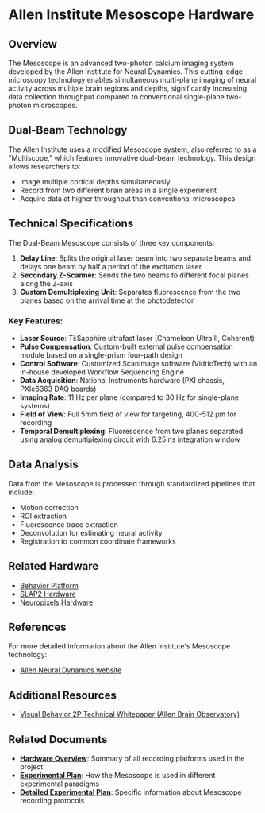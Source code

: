 # Allen Institute Mesoscope Hardware

## Overview

The Mesoscope is an advanced two-photon calcium imaging system developed by the Allen Institute for Neural Dynamics. This cutting-edge microscopy technology enables simultaneous multi-plane imaging of neural activity across multiple brain regions and depths, significantly increasing data collection throughput compared to conventional single-plane two-photon microscopes.

## Dual-Beam Technology

The Allen Institute uses a modified Mesoscope system, also referred to as a "Multiscope," which features innovative dual-beam technology. This design allows researchers to:

- Image multiple cortical depths simultaneously
- Record from two different brain areas in a single experiment
- Acquire data at higher throughput than conventional microscopes

## Technical Specifications

The Dual-Beam Mesoscope consists of three key components:

1. **Delay Line**: Splits the original laser beam into two separate beams and delays one beam by half a period of the excitation laser
2. **Secondary Z-Scanner**: Sends the two beams to different focal planes along the Z-axis
3. **Custom Demultiplexing Unit**: Separates fluorescence from the two planes based on the arrival time at the photodetector

### Key Features:

- **Laser Source**: Ti:Sapphire ultrafast laser (Chameleon Ultra II, Coherent)
- **Pulse Compensation**: Custom-built external pulse compensation module based on a single-prism four-path design
- **Control Software**: Customized ScanImage software (VidrioTech) with an in-house developed Workflow Sequencing Engine
- **Data Acquisition**: National Instruments hardware (PXI chassis, PXIe6363 DAQ boards)
- **Imaging Rate**: 11 Hz per plane (compared to 30 Hz for single-plane systems)
- **Field of View**: Full 5mm field of view for targeting, 400-512 μm for recording
- **Temporal Demultiplexing**: Fluorescence from two planes separated using analog demultiplexing circuit with 6.25 ns integration window

## Data Analysis

Data from the Mesoscope is processed through standardized pipelines that include:

- Motion correction
- ROI extraction
- Fluorescence trace extraction
- Deconvolution for estimating neural activity
- Registration to common coordinate frameworks

## Related Hardware

- [Behavior Platform](behavior_training.md)
- [SLAP2 Hardware](allen_institute_slap2_hardware.md)
- [Neuropixels Hardware](allen_institute_neuropixels_hardware.md)

## References

For more detailed information about the Allen Institute's Mesoscope technology:

- [Allen Neural Dynamics website](https://www.allenneuraldynamics.org/)

## Additional Resources

- [Visual Behavior 2P Technical Whitepaper (Allen Brain Observatory)](https://portal.brain-map.org/explore/circuits/visual-behavior-2p)

## Related Documents

- **[Hardware Overview](../hardware-overview.md)**: Summary of all recording platforms used in the project
- **[Experimental Plan](../experimental-plan.md)**: How the Mesoscope is used in different experimental paradigms
- **[Detailed Experimental Plan](../detailed-experimental-plan.md)**: Specific information about Mesoscope recording protocols